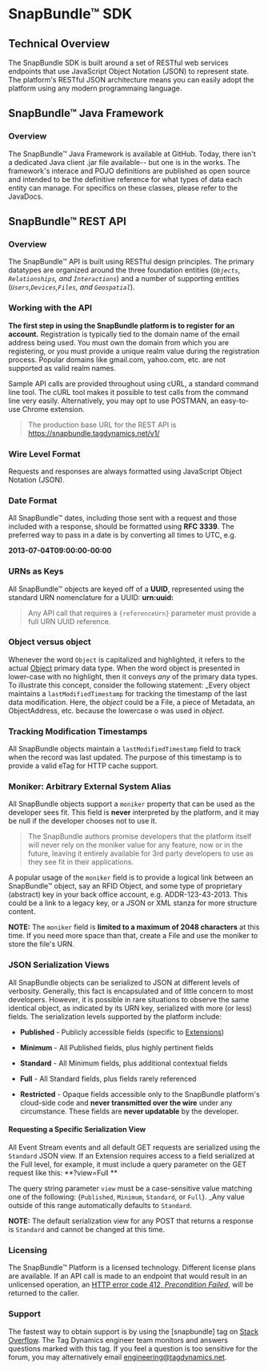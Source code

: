 
# SnapBundle™ SDK
## Technical Overview
The SnapBundle SDK is built around a set of RESTful web services endpoints that use JavaScript Object Notation (JSON) to represent state. The platform's RESTful JSON architecture means you can easily adopt the platform using any modern programmaing language.


## SnapBundle™ Java Framework
### Overview
The SnapBundle™ Java Framework is available at GitHub. Today, there isn't a dedicated Java client .jar file available-- but one is in the works. The framework's interace and POJO definitions are published as open source and intended to be the definitive reference for what types of data each entity can manage. For specifics on these classes, please refer to the JavaDocs.

## SnapBundle™ REST API
### Overview
The SnapBundle™ API is built using RESTful design principles. The primary datatypes are organized around the three foundation entities (*`Objects`, `Relationships`, and `Interactions`*) and a number of supporting entities (*`Users`,`Devices`,`Files`, and `Geospatial`*).


### Working with the API
**The first step in using the SnapBundle platform is to register for an account.** Registration is typically tied to the domain name of the email address being used. You must own the domain from which you are registering, or you must provide a unique realm value during the registration process. Popular domains like gmail.com, yahoo.com, etc. are not supported as valid realm names.

Sample API calls are provided throughout using cURL, a standard command line tool. The cURL tool makes it possible to test calls from the command line very easily. Alternatively, you may opt to use POSTMAN, an easy-to-use Chrome extension.

> The production base URL for the REST API is https://snapbundle.tagdynamics.net/v1/

### Wire Level Format
Requests and responses are always formatted using JavaScript Object Notation (JSON). 

### Date Format
All SnapBundle™ dates, including those sent with a request and those included with a response, should be formatted using **RFC 3339**. The preferred way to pass in a date is by converting all times to UTC, e.g.

__2013-07-04T09:00:00-00:00__

### URNs as Keys
All SnapBundle™ objects are keyed off of a **UUID**, represented using the standard URN nomenclature for a UUID:  **urn:uuid:<opaque key>**

> Any API call that requires a `{referenceUrn}` parameter must provide a full URN UUID reference.

### Object versus object
Whenever the word `Object` is capitalized and highlighted, it refers to the actual [Object](OBJECT.md "Object") primary data type. When the word object is presented in lower-case with no highlight, then it conveys _any_ of the primary data types. To illustrate this concept, consider the following statement: _Every object maintains a `lastModifiedTimestamp` for tracking the timestamp of the last data modification. Here, the _object_ could be a File, a piece of Metadata, an ObjectAddress, etc. because the lowercase o was used in _object_. 

### Tracking Modification Timestamps
All SnapBundle objects maintain a `lastModifiedTimestamp` field to track when the record was last updated. The purpose of this timestamp is to provide a valid eTag for HTTP cache support.

### Moniker: Arbitrary External System Alias
All SnapBundle objects support a `moniker` property that can be used as the developer sees fit. This field is **never** interpreted by the platform, and it may be null if the developer chooses not to use it.

> The SnapBundle authors promise developers that the platform itself will never rely on the moniker value for any feature, now or in the future, leaving it entirely available for 3rd party developers to use as they see fit in their applications.

A popular usage of the `moniker` field is to provide a logical link between an SnapBundle™ object, say an RFID Object, and some type of proprietary (abstract) key in your back office account, e.g. ADDR-123-43-2013. This could be a link to a legacy key, or a JSON or XML stanza for more structure content.


**NOTE:** The `moniker` field is **limited to a maximum of 2048 characters** at this time. If you need more space than that, create a File and use the moniker to store the file's URN.

### JSON Serialization Views
All SnapBundle objects can be serialized to JSON at different levels of verbosity. Generally, this fact is encapsulated and of little concern to most developers. However, it is possible in rare situations to observe the same identical object, as indicated by its URN key, serialized with more (or less) fields. The serialization levels supported by the platform include:

   * **Published** - Publicly accessible fields (specific to [Extensions](EXTENSION_FRAMEWORK.md#published "Extension Framework"))

   * **Minimum** - All Published fields, plus highly pertinent fields

   * **Standard** - All Minimum fields, plus additional contextual fields

   * **Full** - All Standard fields, plus fields rarely referenced

   * **Restricted** - Opaque fields accessible only to the SnapBundle platform's cloud-side code and **never transmitted over the wire** under any circumstance. These fields are **never updatable** by the developer.

#### Requesting a Specific Serialization View
All Event Stream events and all default GET requests are serialized using the `Standard` JSON view. If an Extension requires access to a field serialized at the Full level, for example, it must include a query parameter on the GET request like this: **?view=Full **


The query string parameter `view` must be a case-sensitive value matching one of the following: {`Published`, `Minimum`, `Standard`, or `Full`}. _Any value outside of this range automatically defaults to `Standard`. 

**NOTE:** The default serialization view for any POST that returns a response is `Standard` and cannot be changed at this time.

### Licensing
The SnapBundle™ Platform is a licensed technology. Different license plans are available. If an API call is made to an endpoint that would result in an unlicensed operation, an [HTTP error code 412, _Precondition Failed_](http://www.w3.org/Protocols/rfc2616/rfc2616-sec10.html#sec10.4.13 "RFC - 10.4.13 412 Precondition Failed"), will be returned to the caller.

### Support
The fastest way to obtain support is by using the [snapbundle] tag on [Stack Overflow](http://stackoverflow.com "Stack Overflow URL"). The Tag Dynamics engineer team monitors and answers questions marked with this tag. If you feel a question is too sensitive for the forum, you may alternatively email <engineering@tagdynamics.net>.